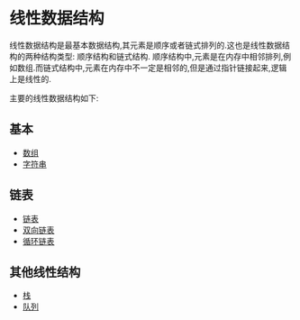 # 线性数据结构

线性数据结构是最基本数据结构,其元素是顺序或者链式排列的.这也是线性数据结构的两种结构类型: 顺序结构和链式结构. 顺序结构中,元素是在内存中相邻排列,例如数组.而链式结构中,元素在内存中不一定是相邻的,但是通过指针链接起来,逻辑上是线性的.

主要的线性数据结构如下:

## 基本

* [数组](./1.Array.md)
* [字符串](./2.String.md)

## 链表

* [链表](./3.LinkedList.md)
* [双向链表](./4.DoublyLinkedList.md)
* [循环链表](./5.CircleLinkedList.md)

## 其他线性结构

* [栈](./6.Stack.md)
* [队列](./7.Queue.md)